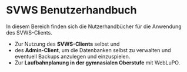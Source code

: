 # SVWS Benutzerhandbuch

In diesem Bereich finden sich die Nutzerhandbücher für die Anwendung des SVWS-Clients.

* Zur Nutzung des **SVWS-Clients** selbst und
* des **Admin-Client**, um die Datenbanken selbst zu verwalten und eventuell Backups anzulegen und einzuspielen.
* Zur **Laufbahnplanung in der gymnasialen Oberstufe** mit WebLuPO.

